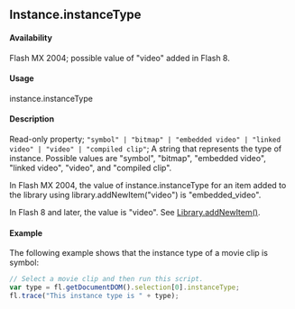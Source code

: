 ## Instance.instanceType

#### Availability

Flash MX 2004; possible value of "video" added in Flash 8.

#### Usage

instance.instanceType

#### Description

Read-only property; `"symbol" | "bitmap" | "embedded video" | "linked video" | "video" | "compiled clip"`; A string that represents the type of instance. Possible values are "symbol", "bitmap", "embedded video", "linked video", "video", and "compiled clip".

In Flash MX 2004, the value of instance.instanceType for an item added to the library using library.addNewItem("video") is "embedded\_video".

In Flash 8 and later, the value is "video". See [Library.addNewItem()](../Library_object/Library1.md).

#### Example

The following example shows that the instance type of a movie clip is symbol:

```javascript
// Select a movie clip and then run this script.
var type = fl.getDocumentDOM().selection[0].instanceType;
fl.trace("This instance type is " + type);
```
